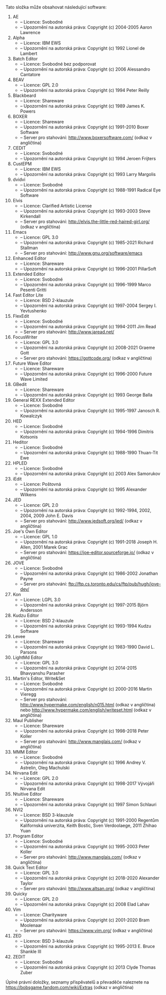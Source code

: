 ﻿Tato složka může obsahovat následující software:

1. AE
   - – Licence: Svobodné
   - – Upozornění na autorská práva: Copyright (c) 2004-2005 Aaron Lawrence
2. Alpha
   - – Licence: IBM EWS
   - – Upozornění na autorská práva: Copyright (c) 1992 Lionel de Lambert
3. Batch Editor
   - – Licence: Svobodné bez podporovat
   - – Upozornění na autorská práva: Copyright (c) 2006 Alessandro Cantatore
4. BEAV
   - – Licence: GPL 2.0
   - – Upozornění na autorská práva: Copyright (c) 1994 Peter Reilly
5. Blackbeard
   - – Licence: Shareware
   - – Upozornění na autorská práva: Copyright (c) 1989 James K. Powers
6. BOXER
   - – Licence: Shareware
   - – Upozornění na autorská práva: Copyright (c) 1991-2010 Boxer Software
   - – Server pro stahování: http://www.boxersoftware.com/ (odkaz v angličtina)
7. CEDIT
   - – Licence: Svobodné
   - – Upozornění na autorská práva: Copyright (c) 1994 Jeroen Frijters
8. CustEPM
   - – Licence: IBM EWS
   - – Upozornění na autorská práva: Copyright (c) 1993 Larry Margolis
9. dvidvi
   - – Licence: Svobodné
   - – Upozornění na autorská práva: Copyright (c) 1988-1991 Radical Eye Software
10. Elvis
    - – Licence: Clarified Artistic License
    - – Upozornění na autorská práva: Copyright (c) 1993-2003 Steve Kirkendall
    - – Server pro stahování: http://elvis.the-little-red-haired-girl.org/ (odkaz v angličtina)
11. Emacs
    - – Licence: GPL 3.0
    - – Upozornění na autorská práva: Copyright (c) 1985-2021 Richard Stallman
    - – Server pro stahování: http://www.gnu.org/software/emacs
12. Enhanced Editor
    - – Licence: Shareware
    - – Upozornění na autorská práva: Copyright (c) 1996-2001 PillarSoft
13. Extended Editor
    - – Licence: Svobodné
    - – Upozornění na autorská práva: Copyright (c) 1996-1999 Marco Pesenti Gritti
14. Fast Editor Lite
    - – Licence: BSD 2-klauzule
    - – Upozornění na autorská práva: Copyright (c) 1997-2004 Sergey I. Yevtushenko
15. FlexEdit
    - – Licence: Svobodné
    - – Upozornění na autorská práva: Copyright (c) 1994-2011 Jim Read
    - – Server pro stahování: http://www.jaread.net/
16. FocusWriter
    - – Licence: GPL 3.0
    - – Upozornění na autorská práva: Copyright (c) 2008-2021 Graeme Gott
    - – Server pro stahování: https://gottcode.org/ (odkaz v angličtina)
17. Future Wave Editor
    - – Licence: Shareware
    - – Upozornění na autorská práva: Copyright (c) 1996-2000 Future Wave Limited
18. GBedit
    - – Licence: Shareware
    - – Upozornění na autorská práva: Copyright (c) 1993 George Balla
19. General REXX Extended Editor
    - – Licence: Svobodné
    - – Upozornění na autorská práva: Copyright (c) 1995-1997 Janosch R. Kowalczyk
20. HED
    - – Licence: Svobodné
    - – Upozornění na autorská práva: Copyright (c) 1994-1996 Dimitris Kotsonis
21. Heditor
    - – Licence: Svobodné
    - – Upozornění na autorská práva: Copyright (c) 1988-1990 Thuan-Tit Ewe
22. HPLED
    - – Licence: Svobodné
    - – Upozornění na autorská práva: Copyright (c) 2003 Alex Samorukov
23. iEdit
    - – Licence: Poštovná
    - – Upozornění na autorská práva: Copyright (c) 1995 Alexander Wilkens
24. JED
    - – Licence: GPL 2.0
    - – Upozornění na autorská práva: Copyright (c) 1992-1994, 2002, 2004, 2009 John E. Davis
    - – Server pro stahování: http://www.jedsoft.org/jed/ (odkaz v angličtina)
25. Joe's Own Editor
    - – Licence: GPL 1.0
    - – Upozornění na autorská práva: Copyright (c) 1991-2018 Joseph H. Allen, 2001 Marek Grac
    - – Server pro stahování: https://joe-editor.sourceforge.io/ (odkaz v angličtina)
26. JOVE
    - – Licence: Svobodné
    - – Upozornění na autorská práva: Copyright (c) 1986-2002 Jonathan Payne
    - – Server pro stahování: ftp://ftp.cs.toronto.edu/cs/ftp/pub/hugh/jove-dev/
27. Kon
    - – Licence: LGPL 3.0
    - – Upozornění na autorská práva: Copyright (c) 1997-2015 Björn Andersson
28. Kudzu Editor
    - – Licence: BSD 2-klauzule
    - – Upozornění na autorská práva: Copyright (c) 1993-1994 Kudzu Software
29. Levee
    - – Licence: Shareware
    - – Upozornění na autorská práva: Copyright (c) 1983-1990 David L. Parsons
30. LightMd Editor
    - – Licence: GPL 3.0
    - – Upozornění na autorská práva: Copyright (c) 2014-2015 Bhavyanshu Parasher
31. Martin's Editor, Write&Set
    - – Licence: Svobodné
    - – Upozornění na autorská práva: Copyright (c) 2000-2016 Martin Vieregg
    - – Server pro stahování: http://www.hypermake.com/english/n015.html (odkaz v angličtina) nebo http://www.hypermake.com/english/writeset.html (odkaz v angličtina)
32. Maul Publisher
    - – Licence: Shareware
    - – Upozornění na autorská práva: Copyright (c) 1998-2018 Peter Koller
    - – Server pro stahování: http://www.manglais.com/ (odkaz v angličtina)
33. MMM Editor
    - – Licence: Svobodné
    - – Upozornění na autorská práva: Copyright (c) 1996 Andrey V. Astrelin, Oleg Machulski
34. Nirvana Edit
    - – Licence: GPL 2.0
    - – Upozornění na autorská práva: Copyright (c) 1998-2017 Vývojáři Nirvana Edit
35. Ntuitive Editor
    - – Licence: Shareware
    - – Upozornění na autorská práva: Copyright (c) 1997 Simon Schlauri
36. NVI2
    - – Licence: BSD 3-klauzule
    - – Upozornění na autorská práva: Copyright (c) 1991-2000 Regentům Kalifornská univerzita, Keith Bostic, Sven Verdoolaege, 2011 Zhihao Yuan
37. Program Editor
    - – Licence: Svobodné
    - – Upozornění na autorská práva: Copyright (c) 1995-2003 Peter Koller
    - – Server pro stahování: http://www.manglais.com/ (odkaz v angličtina)
38. Quick Text Editor
    - – Licence: GPL 3.0
    - – Upozornění na autorská práva: Copyright (c) 2018-2020 Alexander Taylor
    - – Server pro stahování: http://www.altsan.org/ (odkaz v angličtina)
39. Quicky
    - – Licence: GPL 2.0
    - – Upozornění na autorská práva: Copyright (c) 2008 Elad Lahav
40. Vim
    - – Licence: Charityware
    - – Upozornění na autorská práva: Copyright (c) 2001-2020 Bram Moolenaar
    - – Server pro stahování: https://www.vim.org/ (odkaz v angličtina)
41. ZED
    - – Licence: BSD 3-klauzule
    - – Upozornění na autorská práva: Copyright (c) 1995-2013 E. Bruce Shankle III
42. ZEDIT
    - – Licence: Svobodné
    - – Upozornění na autorská práva: Copyright (c) 2013 Clyde Thomas Zuber

Úplné právní doložky, seznamy přispěvatelů a převaděče naleznete na https://bobsgame.fandom.com/wiki/Extras (odkaz v angličtina)
